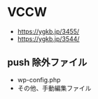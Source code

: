 # VCCW

- <https://ygkb.jp/3455/>
- <https://ygkb.jp/3544/>

## push 除外ファイル

- wp-config.php
- その他、手動編集ファイル